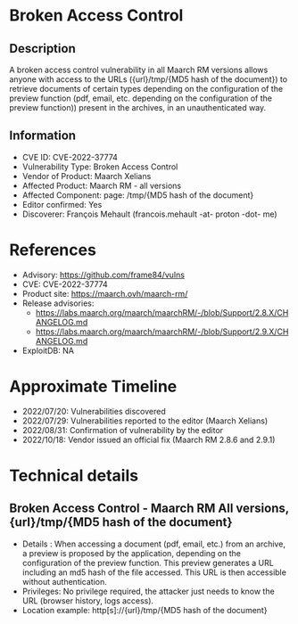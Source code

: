 # Broken Access Control

## Description

A broken access control vulnerability in all Maarch RM versions allows anyone with access to the URLs ({url}/tmp/{MD5 hash of the document}) to retrieve documents of certain types depending on the configuration of the preview function (pdf, email, etc. depending on the configuration of the preview function)) present in the archives, in an unauthenticated way. 

## Information

- CVE ID: CVE-2022-37774
- Vulnerability Type: Broken Access Control
- Vendor of Product: Maarch Xelians
- Affected Product: Maarch RM - all versions
- Affected Component: page: /tmp/{MD5 hash of the document}
- Editor confirmed: Yes
- Discoverer: François Mehault (francois.mehault -at- proton -dot- me)

# References

- Advisory: https://github.com/frame84/vulns
- CVE: CVE-2022-37774
- Product site: https://maarch.ovh/maarch-rm/
- Release advisories: 
  - https://labs.maarch.org/maarch/maarchRM/-/blob/Support/2.8.X/CHANGELOG.md
  - https://labs.maarch.org/maarch/maarchRM/-/blob/Support/2.9.X/CHANGELOG.md
- ExploitDB: NA

# Approximate Timeline

- 2022/07/20: Vulnerabilities discovered
- 2022/07/29: Vulnerabilities reported to the editor (Maarch Xelians)
- 2022/08/31: Confirmation of vulnerability by the editor
- 2022/10/18: Vendor issued an official fix (Maarch RM 2.8.6 and 2.9.1)

# Technical details

## Broken Access Control - Maarch RM All versions, {url}/tmp/{MD5 hash of the document}

- Details : When accessing a document (pdf, email, etc.) from an archive, a preview is proposed by the application, depending on the configuration of the preview function. This preview generates a URL including an md5 hash of the file accessed. This URL is then accessible without authentication.
- Privileges: No privilege required, the attacker just needs to know the URL (browser history, logs access).
- Location example: http[s]://{url}/tmp/{MD5 hash of the document}
